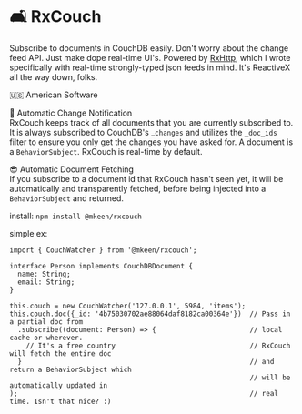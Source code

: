 # 🛋 RxCouch
Subscribe to documents in CouchDB easily. Don't worry about the change feed API. Just make dope real-time UI's. Powered by [RxHttp](https://github.com/mkeen/rxhttp), which I wrote specifically with real-time strongly-typed json feeds in mind. It's ReactiveX all the way down, folks.

🇺🇸 American Software

📡 Automatic Change Notification  
   RxCouch keeps track of all documents that you are currently subscribed to.  
   It is always subscribed to CouchDB's _`changes` and utilizes the `_doc_ids`  
   filter to ensure you only get the changes you have asked for. A document is  
   a `BehaviorSubject`. RxCouch is real-time by default.
   
😎 Automatic Document Fetching  
   If you subscribe to a document id that RxCouch hasn't seen yet, it will be  
   automatically and transparently fetched, before being injected into a  
   `BehaviorSubject` and returned.

install: `npm install @mkeen/rxcouch`

simple ex: 

```
import { CouchWatcher } from '@mkeen/rxcouch';

interface Person implements CouchDBDocument {
  name: String;
  email: String;
}

this.couch = new CouchWatcher('127.0.0.1', 5984, 'items');
this.couch.doc({_id: '4b75030702ae88064daf8182ca00364e'})  // Pass in a partial doc from
  .subscribe((document: Person) => {                       // local cache or wherever.
    // It's a free country                                 // RxCouch will fetch the entire doc
  }                                                        // and return a BehaviorSubject which
                                                           // will be automatically updated in
);                                                         // real time. Isn't that nice? :)
